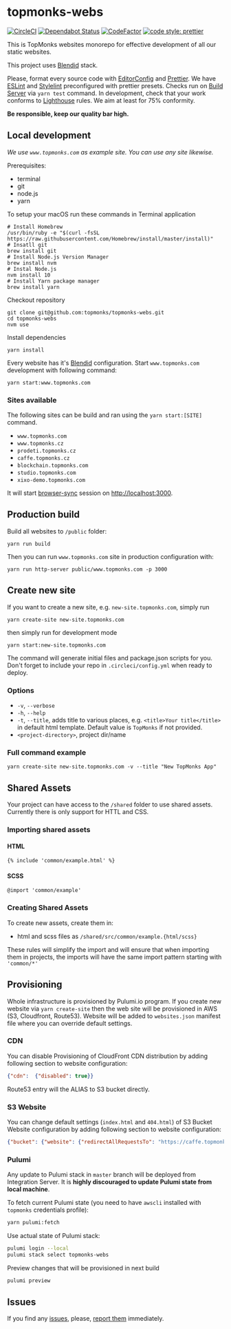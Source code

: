 # topmonks-webs

[![CircleCI](https://circleci.com/gh/topmonks/topmonks-webs.svg?style=svg&circle-token=758ac963913c835092778195e28b03bd4d17ac52)](https://circleci.com/gh/topmonks/topmonks-webs)
[![Dependabot Status](https://api.dependabot.com/badges/status?host=github&identifier=111909755)](https://dependabot.com)
[![CodeFactor](https://www.codefactor.io/repository/github/topmonks/topmonks-webs/badge)](https://www.codefactor.io/repository/github/topmonks/topmonks-webs)
[![code style: prettier](https://img.shields.io/badge/code_style-prettier-ff69b4.svg?style=flat-square)](https://github.com/prettier/prettier)

This is TopMonks websites monorepo for effective development of all our static websites.

This project uses [Blendid](https://github.com/vigetlabs/blendid) stack.

Please, format every source code with [EditorConfig](https://editorconfig.org/) and [Prettier](https://github.com/prettier/prettier). We have [ESLint](https://eslint.org/) and [Stylelint](https://stylelint.io/)
preconfigured with prettier presets. Checks run on [Build Server](https://circleci.com/gh/topmonks/topmonks-webs) via `yarn test` command.
In development, check that your work conforms to [Lighthouse](https://developers.google.com/web/tools/lighthouse/) rules. We aim at least for 75% conformity.

**Be responsible, keep our quality bar high.**

## Local development

_We use `www.topmonks.com` as example site. You can use any site likewise._

Prerequisites:

- terminal
- git
- node.js
- yarn

To setup your macOS run these commands in Terminal application

```
# Install Homebrew
/usr/bin/ruby -e "$(curl -fsSL https://raw.githubusercontent.com/Homebrew/install/master/install)"
# Insatll git
brew install git
# Install Node.js Version Manager
brew install nvm
# Instal Node.js
nvm install 10
# Install Yarn package manager
brew install yarn
```

Checkout repository

```
git clone git@github.com:topmonks/topmonks-webs.git
cd topmonks-webs
nvm use
```

Install dependencies

```
yarn install
```

Every website has it's [Blendid](https://github.com/vigetlabs/blendid) configuration.
Start `www.topmonks.com` development with following command:

```
yarn start:www.topmonks.com
```

### Sites available

The following sites can be build and ran using the `yarn start:[SITE]` command.

- `www.topmonks.com`
- `www.topmonks.cz`
- `prodeti.topmonks.cz`
- `caffe.topmonks.cz`
- `blockchain.topmonks.com`
- `studio.topmonks.com`
- `xixo-demo.topmonks.com`

It will start [browser-sync](https://browsersync.io/) session on [http://localhost:3000](http://localhost:3000).

## Production build

Build all websites to `/public` folder:

```
yarn run build
```

Then you can run `www.topmonks.com` site in production configuration with:

```
yarn run http-server public/www.topmonks.com -p 3000
```

## Create new site

If you want to create a new site, e.g. `new-site.topmonks.com`, simply run

```
yarn create-site new-site.topmonks.com
```

then simply run for development mode

```
yarn start:new-site.topmonks.com
```

The command will generate initial files and package.json scripts for you.
Don't forget to include your repo in `.circleci/config.yml` when ready to deploy.

### Options

- `-v`, `--verbose`
- `-h`, `--help`
- `-t`, `--title`, adds title to various places, e.g. `<title>Your title</title>` in default html template. Default value is `TopMonks` if not provided.
- `<project-directory>`, project dir/name

### Full command example

```
yarn create-site new-site.topmonks.com -v --title "New TopMonks App"
```

## Shared Assets

Your project can have access to the `/shared` folder to use shared assets.
Currently there is only support for HTTL and CSS.

### Importing shared assets

#### HTML

```
{% include 'common/example.html' %}
```

#### SCSS

```
@import 'common/example'
```

### Creating Shared Assets

To create new assets, create them in:

- html and scss files as `/shared/src/common/example.{html/scss}`

These rules will simplify the import and will ensure that when importing
them in projects, the imports will have the same import pattern starting with `'common/*'`

## Provisioning

Whole infrastructure is provisioned by Pulumi.io program. If you create new website via
`yarn create-site` then the web site will be provisioned in AWS (S3, Cloudfront, Route53).
Website will be added to `websites.json` manifest file where you can override default
settings.

### CDN

You can disable Provisioning of CloudFront CDN distribution by adding following section to
website configuration:
```json
{"cdn":  {"disabled": true}}
``` 
Route53 entry will the ALIAS to S3 bucket directly.

### S3 Website

You can change default settings (`index.html` and `404.html`) of S3 Bucket Website configuration
by adding following section to website configuration:

```json
{"bucket": {"website": {"redirectAllRequestsTo": "https://caffe.topmonks.cz/"}}}
``` 

### Pulumi

Any update to Pulumi stack in `master` branch will be deployed from Integration Server.
It is **highly discouraged to update Pulumi state from local machine**.

To fetch current Pulumi state (you need to have `awscli` installed with `topmonks` credentials profile):
```bash
yarn pulumi:fetch
```

Use actual state of Pulumi stack:
```bash
pulumi login --local
pulumi stack select topmonks-webs
```

Preview changes that will be provisioned in next build
```bash
pulumi preview
```

## Issues

If you find any [issues](https://github.com/topmonks/topmonks-webs/issues), please,
[report them](https://github.com/topmonks/topmonks-webs/issues/new) immediately.
